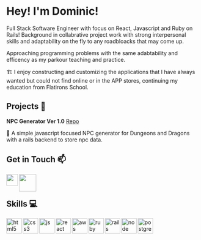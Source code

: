# Hey! I'm Dominic!

Full Stack Software Engineer with focus on React, Javascript and Ruby on Rails! Background in collabrative project work with strong interpersonal skills and adaptability on the fly to any roadbloacks that may come up.


Approaching programming problems with the same adabtability and efficency as my parkour teaching and practice.
 
:building_construction: I enjoy constructing and customizing the applications that I have always wanted but could not find online or in the APP stores, continuing my education from Flatirons School.
  
## Projects :art:


**NPC Generator Ver 1.0** [Repo](https://github.com/Santiago548/NPC_Generator)

:crystal_ball: A simple javascript focused NPC generator for Dungeons and Dragons with a rails backend to store npc data.
  
## Get in Touch :mailbox:

<p>
  <a href="https://www.linkedin.com/in/dominic-barajas/" target="blank"><img align="left" src="https://cdn.jsdelivr.net/npm/simple-icons@3.0.1/icons/linkedin.svg" height="30" width="30" /></a>
  <a href="https://dev.to/santiago548" target="blank"><img align="left" src="https://cdn.jsdelivr.net/npm/simple-icons@3.0.1/icons/dev-dot-to.svg"  height="45" width="45" /></a>
 </p>
 
 <br />
 &emsp;
 
## Skills :computer:

<p align="left">
  <img src="https://icongr.am/devicon/html5-plain.svg?size=128&color=currentColor" alt="html5" align="left" width="40" height="40"/>
  <img src="https://icongr.am/devicon/css3-plain.svg?size=128&color=currentColor" alt="css3" align="left" width="40" height="40"/>
  <img src="https://icongr.am/devicon/javascript-plain.svg?size=128&color=currentColor" alt="js" align="left" width="40" height="40"/>
  <img src="https://i.imgur.com/rTNkWSQ.png" alt="react" align="left" width="40" height="40"/>
  <img src="https://cdn.jsdelivr.net/npm/simple-icons@3.0.1/icons/redux.svg" alt="aws" align="left" width="40" height="40"/>
  <img src="https://icongr.am/devicon/ruby-plain.svg?size=128&color=currentColor" alt="ruby" align="left" width="40" height="40"/>
  <img src="https://icongr.am/devicon/rails-plain-wordmark.svg?size=128&color=currentColor" alt="rails" align="left" width="40" height="40"/>
  <img src="https://icongr.am/devicon/nodejs-plain-wordmark.svg?size=128&color=currentColor" alt="node" align="left" width="40" height="40"/>
  <img src="https://icongr.am/devicon/postgresql-plain.svg?size=128&color=currentColor" alt="postgres" align="left" width="40" height="40"/>
</p>

<br />
&emsp;
